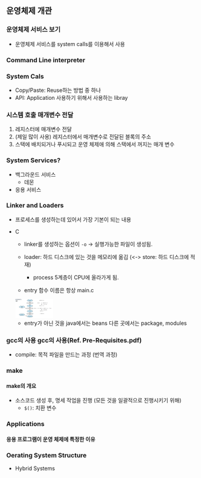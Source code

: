 ## 운영체제 개관

### 운영체제 서비스 보기
- 운영체제 서비스를 system calls를 이용해서 사용

### Command Line interpreter

### System Cals
- Copy/Paste: Reuse하는 방법 중 하나
- API: Application 사용하기 위해서 사용하는 libray

### 시스템 호출 매개변수 전달
1. 레지스터에 매개변수 전달
2. (제일 많이 사용) 레지스터에서 매개변수로 전달된 블록의 주소
3. 스택에 배치되거나 푸시되고 운영 체제애 의해 스택에서 꺼지는 매개 변수

### System Services?
- 백그라운드 서비스
  - 데몬
- 응용 서비스

### Linker and Loaders
- 프로세스를 생성하는데 있어서 가장 기본이 되는 내용
- C
  - linker를 생성하는 옵션이 `-o` -> 실행가능한 파일이 생성됨.
  - loader: 하드 디스크에 있는 것을 메모리에 옮김 (<-> store: 하드 디스크에 적재)
    - process 5계층이 CPU에 올라가게 됨.

  - entry 함수 이름은 항상 main.c 
  <img src="image/linkers_loaders.PNG" width="100px" height="50px" title="Github_Logo"/>

    - entry가 아닌 것을 java에서는 beans 다른 곳에서는 package, modules

### gcc의 사용 gcc의 사용(Ref. Pre-Requisites.pdf)
- compile: 목적 파일을 만드는 과정 (번역 과정)

### make
#### make의 개요
- 소스코드 생성 후, 명세 작업을 진행 (모든 것을 일괄적으로 진행시키기 위해)
  - `$()`: 치환 변수

### Applications
#### 응용 프로그램이 운영 체제에 특정한 이유

### Oerating System Structure
- Hybrid Systems
